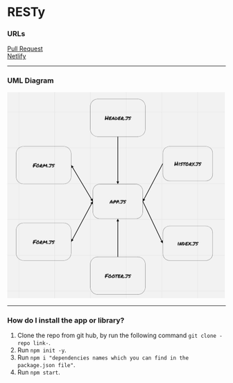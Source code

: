 # RESTy

### URLs


[Pull Request](https://github.com/BasharNofal/RESTy/pull/9)\
[Netlify](https://bn-resty.netlify.app/)

<hr>

### UML Diagram

![UML](./assets/RESTy-ph3.png)

<hr>

### How do I install the app or library?

  1. Clone the repo from git hub, by run the following command `git clone -repo link-`.
  2. Run `npm init -y`.
  3. Run `npm i "dependencies names which you can find in the package.json file"`.
  4. Run `npm start`.

